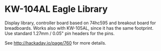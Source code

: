 # KW-104AL Eagle Library
Display library, controller board based on 74hc595 and breakout board for breadboards.
Works also with KW-105AL, since it has the same footprint. 
Use standard 1.27mm / 0.05" pin headers for the pins.

See http://hackaday.io/page/760 for more details.